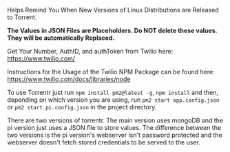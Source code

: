 Helps Remind You When New Versions of Linux Distributions are Released to Torrent.

****The Values in JSON Files are Placeholders. Do NOT delete these values. They will be automatically Replaced.****  

Get Your Number, AuthID, and authToken from Twilio here: https://www.twilio.com/

Instructions for the Usage of the Twilio NPM Package can be found here: https://www.twilio.com/docs/libraries/node

To use Torrentr just run `npm install pm2@latest -g`, `npm install` and then, depending on which version you are using, run `pm2 start app.config.json` or `pm2 start pi.config.json` in the project directory.

There are two versions of torrentr. The main version uses mongoDB and the pi version just uses a JSON file to store values. The difference between the two versions is the pi version's webserver isn't password protected and the webserver doesn't fetch stored credentials to be served to the user. 

